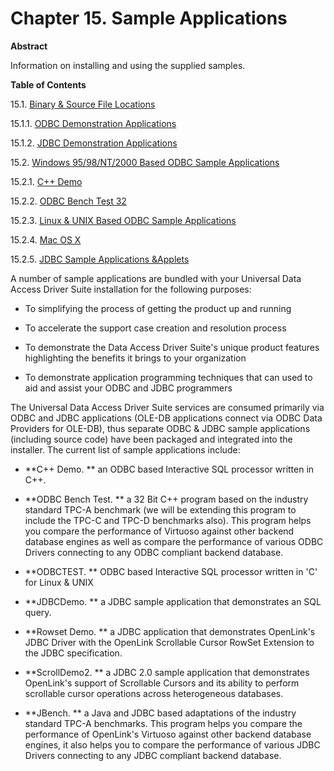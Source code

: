 <div id="mt_sampleapps" class="chapter">

<div class="titlepage">

<div>

<div>

# Chapter 15. Sample Applications

</div>

<div>

<div class="abstract">

**Abstract**

Information on installing and using the supplied samples.

</div>

</div>

</div>

</div>

<div class="toc">

**Table of Contents**

<span class="section">15.1. [Binary & Source File
Locations](mt_bindir.html)</span>

<span class="section">15.1.1. [ODBC Demonstration
Applications](mt_bindir.html#mt_obindir)</span>

<span class="section">15.1.2. [JDBC Demonstration
Applications](mt_bindir.html#mt_jbindir)</span>

<span class="section">15.2. [Windows 95/98/NT/2000 Based ODBC Sample
Applications](mt_odbcsam.html)</span>

<span class="section">15.2.1. [C++
Demo](mt_odbcsam.html#mt_cppdemo)</span>

<span class="section">15.2.2. [ODBC Bench Test
32](mt_odbcsam.html#mt_odbcbench)</span>

<span class="section">15.2.3. [Linux & UNIX Based ODBC Sample
Applications](mt_odbcsam.html#mt_odbcsaml)</span>

<span class="section">15.2.4. [Mac OS
X](mt_odbcsam.html#mt_macosxsamples)</span>

<span class="section">15.2.5. [JDBC Sample Applications
&Applets](mt_odbcsam.html#mt_jdbcsaa)</span>

</div>

A number of sample applications are bundled with your Universal Data
Access Driver Suite installation for the following purposes:

<div class="itemizedlist">

- To simplifying the process of getting the product up and running

- To accelerate the support case creation and resolution process

- To demonstrate the Data Access Driver Suite's unique product features
  highlighting the benefits it brings to your organization

- To demonstrate application programming techniques that can used to aid
  and assist your ODBC and JDBC programmers

</div>

The Universal Data Access Driver Suite services are consumed primarily
via ODBC and JDBC applications (OLE-DB applications connect via ODBC
Data Providers for OLE-DB), thus separate ODBC & JDBC sample
applications (including source code) have been packaged and integrated
into the installer. The current list of sample applications include:

<div class="itemizedlist">

- **C++ Demo. ** an ODBC based Interactive SQL processor written in C++.

- **ODBC Bench Test. ** a 32 Bit C++ program based on the industry
  standard TPC-A benchmark (we will be extending this program to include
  the TPC-C and TPC-D benchmarks also). This program helps you compare
  the performance of Virtuoso against other backend database engines as
  well as compare the performance of various ODBC Drivers connecting to
  any ODBC compliant backend database.

- **ODBCTEST. ** ODBC based Interactive SQL processor written in 'C' for
  Linux & UNIX

- **JDBCDemo. ** a JDBC sample application that demonstrates an SQL
  query.

- **Rowset Demo. ** a JDBC application that demonstrates OpenLink's JDBC
  Driver with the OpenLink Scrollable Cursor RowSet Extension to the
  JDBC specification.

- **ScrollDemo2. ** a JDBC 2.0 sample application that demonstrates
  OpenLink's support of Scrollable Cursors and its ability to perform
  scrollable cursor operations across heterogeneous databases.

- **JBench. ** a Java and JDBC based adaptations of the industry
  standard TPC-A benchmarks. This program helps you compare the
  performance of OpenLink's Virtuoso against other backend database
  engines, it also helps you to compare the performance of various JDBC
  Drivers connecting to any JDBC compliant backend database.

</div>

</div>
